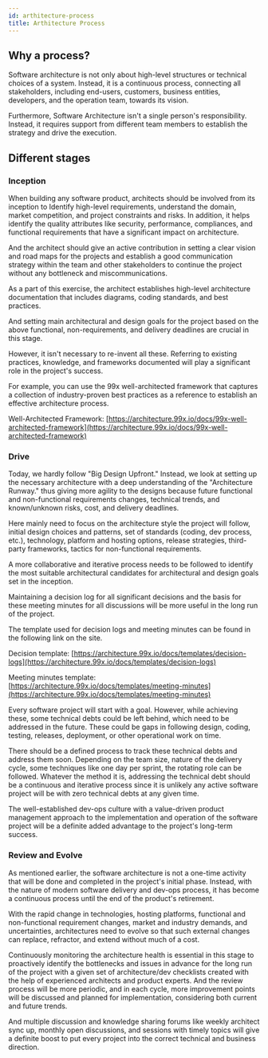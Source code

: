 ```yaml
---
id: arthitecture-process
title: Arthitecture Process
---
```



## Why a process?

 Software architecture is not only about high-level structures or technical choices of a system. Instead, it is a continuous process, connecting all stakeholders, including end-users, customers, business entities, developers, and the operation team, towards its vision.
 
Furthermore, Software Architecture isn't a single person's responsibility. Instead, it requires support from different team members to establish the strategy and drive the execution.

## Different stages


### Inception

When building any software product, architects should be involved from its inception to Identify high-level requirements, understand the domain, market competition, and project constraints and risks. In addition, it helps identify the quality attributes like security, performance, compliances, and functional requirements that have a significant impact on architecture.

And the architect should give an active contribution in setting a clear vision and road maps for the projects and establish a good communication strategy within the team and other stakeholders to continue the project without any bottleneck and miscommunications.

As a part of this exercise, the architect establishes high-level architecture documentation that includes diagrams, coding standards, and best practices.

And setting main architectural and design goals for the project based on the above functional, non-requirements, and delivery deadlines are crucial in this stage.

However, it isn't necessary to re-invent all these. Referring to existing practices, knowledge, and frameworks documented will play a significant role in the project's success.

For example, you can use the 99x well-architected framework that captures a collection of industry-proven best practices as a reference to establish an effective architecture process.

Well-Architected Framework: [https://architecture.99x.io/docs/99x-well-architected-framework](https://architecture.99x.io/docs/99x-well-architected-framework) 


### Drive
    

Today, we hardly follow "Big Design Upfront." Instead, we look at setting up the necessary architecture with a deep understanding of the "Architecture Runway." thus giving more agility to the designs because future functional and non-functional requirements changes, technical trends, and known/unknown risks, cost, and delivery deadlines.

Here mainly need to focus on the architecture style the project will follow, initial design choices and patterns, set of standards (coding, dev process, etc.), technology, platform and hosting options, release strategies, third-party frameworks, tactics for non-functional requirements.

A more collaborative and iterative process needs to be followed to identify the most suitable architectural candidates for architectural and design goals set in the inception.

Maintaining a decision log for all significant decisions and the basis for these meeting minutes for all discussions will be more useful in the long run of the project.

The template used for decision logs and meeting minutes can be found in the following link on the site.

Decision template: [https://architecture.99x.io/docs/templates/decision-logs](https://architecture.99x.io/docs/templates/decision-logs)

Meeting minutes template: [https://architecture.99x.io/docs/templates/meeting-minutes](https://architecture.99x.io/docs/templates/meeting-minutes)

  

Every software project will start with a goal. However, while achieving these, some technical debts could be left behind, which need to be addressed in the future. These could be gaps in following design, coding, testing, releases, deployment, or other operational work on time.

  

There should be a defined process to track these technical debts and address them soon. Depending on the team size, nature of the delivery cycle, some techniques like one day per sprint, the rotating role can be followed. Whatever the method it is, addressing the technical debt should be a continuous and iterative process since it is unlikely any active software project will be with zero technical debts at any given time.

  

The well-established dev-ops culture with a value-driven product management approach to the implementation and operation of the software project will be a definite added advantage to the project's long-term success.


### Review and Evolve
    
As mentioned earlier, the software architecture is not a one-time activity that will be done and completed in the project's initial phase. Instead, with the nature of modern software delivery and dev-ops process, it has become a continuous process until the end of the product's retirement.

  

With the rapid change in technologies, hosting platforms, functional and non-functional requirement changes, market and industry demands, and uncertainties, architectures need to evolve so that such external changes can replace, refractor, and extend without much of a cost.

Continuously monitoring the architecture health is essential in this stage to proactively identify the bottlenecks and issues in advance for the long run of the project with a given set of architecture/dev checklists created with the help of experienced architects and product experts. And the review process will be more periodic, and in each cycle, more improvement points will be discussed and planned for implementation, considering both current and future trends.

  

And multiple discussion and knowledge sharing forums like weekly architect sync up, monthly open discussions, and sessions with timely topics will give a definite boost to put every project into the correct technical and business direction.